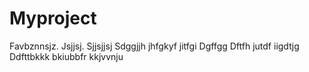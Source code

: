 # Myproject
Favbznnsjz.  Jsjjsj.  Sjjsjjsj
Sdggjjh jhfgkyf jitfgi
Dgffgg
Dftfh jutdf iigdtjg
Ddfttbkkk bkiubbfr kkjvvnju
